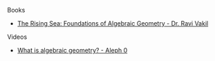 Books
* [The Rising Sea: Foundations of Algebraic Geometry - Dr. Ravi Vakil](https://press.princeton.edu/books/paperback/9780691268675/the-rising-sea?_gl=1*w43ppq*_up*MQ..*_ga*NzY1Mjg4NDQ3LjE3NDMzMDE2Mjg.*_ga_N1W9JWKLY3*MTc0MzMwMTYyNi4xLjAuMTc0MzMwMTYyNi42MC4wLjY5NDc4OTM2MA..)

Videos
* [What is algebraic geometry? - Aleph 0](https://youtu.be/MflpyJwhMhQ?si=rxIGZIdQvfPOPIG7)
